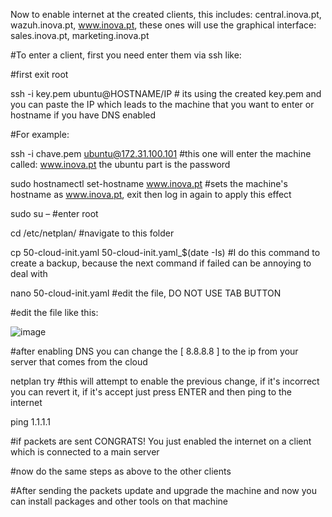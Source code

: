 Now to enable internet at the created clients, this includes: central.inova.pt, wazuh.inova.pt, www.inova.pt, these ones will use the graphical interface: sales.inova.pt, marketing.inova.pt

#To enter a client, first you need enter them via ssh like:

#first exit root

ssh -i key.pem ubuntu@HOSTNAME/IP  # its using the created key.pem and you can paste the IP which leads to the machine that you want to enter or hostname if you have DNS enabled

#For example:


ssh -i chave.pem ubuntu@172.31.100.101    #this one will enter the machine called: www.inova.pt the ubuntu part is the password

sudo hostnamectl set-hostname www.inova.pt  #sets the machine's hostname as www.inova.pt, exit then log in again to apply this effect

sudo su –   #enter root

cd /etc/netplan/   #navigate to this folder

cp 50-cloud-init.yaml 50-cloud-init.yaml_$(date -Is)   #I do this command to create a backup, because the next command if failed can be annoying to deal with

nano 50-cloud-init.yaml   #edit the file, DO NOT USE TAB BUTTON

#edit the file like this:

![image](https://user-images.githubusercontent.com/32963070/154146751-a49ab10a-5d93-4994-97ab-644716184de4.png)


#after enabling DNS you can change the  [ 8.8.8.8 ] to the ip from your server that comes from the cloud

netplan try   #this will attempt to enable the previous change, if it's incorrect you can revert it, if it's accept just press ENTER and then ping to the internet

ping 1.1.1.1

#if packets are sent CONGRATS! You just enabled the internet on a client which is connected to a main server

#now do the same steps as above to the other clients

#After sending the packets update and upgrade the machine and now you can install packages and other tools on that machine
